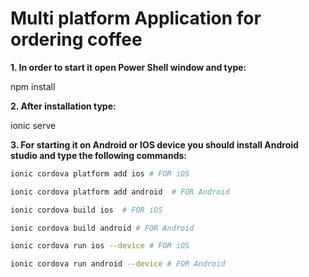# Multi platform Application for ordering coffee


**1. In order to start it open Power Shell window and type:** 

npm install 

**2. After installation type:** 

ionic serve

**3. For starting it on Android or IOS device you should install Android studio and type the following commands:** 

```bash
ionic cordova platform add ios # FOR iOS

ionic cordova platform add android  # FOR Android
```

```bash
ionic cordova build ios  # FOR iOS

ionic cordova build android # FOR Android
```

```bash
ionic cordova run ios --device # FOR iOS

ionic cordova run android --device # FOR Android
```
